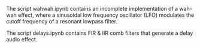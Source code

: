 The script wahwah.ipynb contains an incomplete implementation of a wah-wah effect, where a sinusoidal low frequency oscillator (LFO) modulates the cutoff frequency of a resonant lowpass filter.

The script delays.ipynb contains FIR & IIR comb filters that generate a delay audio effect.
